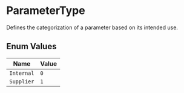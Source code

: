 # ParameterType

Defines the categorization of a parameter based on its intended use.

## Enum Values

| Name | Value |
|------|-------|
| `Internal` | `0` |
| `Supplier` | `1` |
